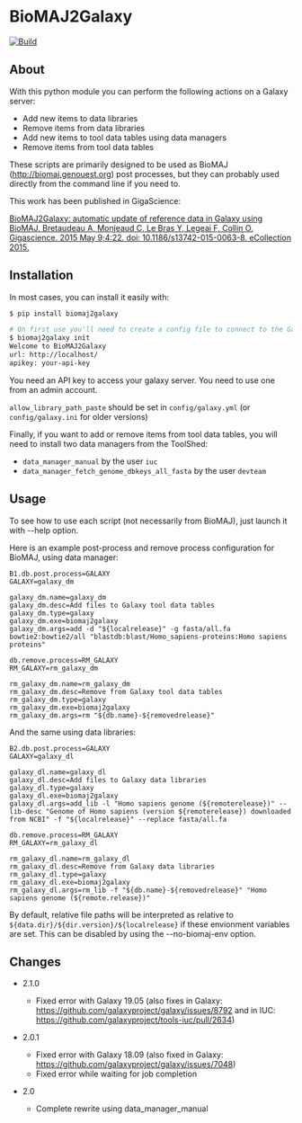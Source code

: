 # BioMAJ2Galaxy

[![Build](https://travis-ci.org/genouest/biomaj2galaxy.svg?branch=master)](https://travis-ci.org/genouest/biomaj2galaxy)

## About

With this python module you can perform the following actions on a Galaxy server:

* Add new items to data libraries
* Remove items from data libraries
* Add new items to tool data tables using data managers
* Remove items from tool data tables

These scripts are primarily designed to be used as BioMAJ (http://biomaj.genouest.org) post processes,
but they can probably used directly from the command line if you need to.

This work has been published in GigaScience:

[BioMAJ2Galaxy: automatic update of reference data in Galaxy using BioMAJ.
Bretaudeau A, Monjeaud C, Le Bras Y, Legeai F, Collin O.
Gigascience. 2015 May 9;4:22. doi: 10.1186/s13742-015-0063-8. eCollection 2015.](https://dx.doi.org/10.1186%2Fs13742-015-0063-8)

## Installation

In most cases, you can install it easily with:

```bash
$ pip install biomaj2galaxy

# On first use you'll need to create a config file to connect to the Galaxy server, just run:
$ biomaj2galaxy init
Welcome to BioMAJ2Galaxy
url: http://localhost/
apikey: your-api-key
```

You need an API key to access your galaxy server. You need to use one from an admin account.

`allow_library_path_paste` should be set in `config/galaxy.yml` (or `config/galaxy.ini` for older versions)

Finally, if you want to add or remove items from tool data tables, you will need to install two data managers from the ToolShed:

 - `data_manager_manual` by the user `iuc`
 - `data_manager_fetch_genome_dbkeys_all_fasta` by the user `devteam`

## Usage

To see how to use each script (not necessarily from BioMAJ), just launch it with --help option.

Here is an example post-process and remove process configuration for BioMAJ, using data manager:

```
B1.db.post.process=GALAXY
GALAXY=galaxy_dm

galaxy_dm.name=galaxy_dm
galaxy_dm.desc=Add files to Galaxy tool data tables
galaxy_dm.type=galaxy
galaxy_dm.exe=biomaj2galaxy
galaxy_dm.args=add -d "${localrelease}" -g fasta/all.fa bowtie2:bowtie2/all "blastdb:blast/Homo_sapiens-proteins:Homo sapiens proteins"

db.remove.process=RM_GALAXY
RM_GALAXY=rm_galaxy_dm

rm_galaxy_dm.name=rm_galaxy_dm
rm_galaxy_dm.desc=Remove from Galaxy tool data tables
rm_galaxy_dm.type=galaxy
rm_galaxy_dm.exe=biomaj2galaxy
rm_galaxy_dm.args=rm "${db.name}-${removedrelease}"
```

And the same using data libraries:

```
B2.db.post.process=GALAXY
GALAXY=galaxy_dl

galaxy_dl.name=galaxy_dl
galaxy_dl.desc=Add files to Galaxy data libraries
galaxy_dl.type=galaxy
galaxy_dl.exe=biomaj2galaxy
galaxy_dl.args=add_lib -l "Homo sapiens genome (${remoterelease})" --lib-desc "Genome of Homo sapiens (version ${remoterelease}) downloaded from NCBI" -f "${localrelease}" --replace fasta/all.fa

db.remove.process=RM_GALAXY
RM_GALAXY=rm_galaxy_dl

rm_galaxy_dl.name=rm_galaxy_dl
rm_galaxy_dl.desc=Remove from Galaxy data libraries
rm_galaxy_dl.type=galaxy
rm_galaxy_dl.exe=biomaj2galaxy
rm_galaxy_dl.args=rm_lib -f "${db.name}-${removedrelease}" "Homo sapiens genome (${remote.release})"
```

By default, relative file paths will be interpreted as relative to `${data.dir}/${dir.version}/${localrelease}` if these envionment variables are set. This can be disabled by using the --no-biomaj-env option.

## Changes

- 2.1.0
    - Fixed error with Galaxy 19.05 (also fixes in Galaxy: https://github.com/galaxyproject/galaxy/issues/8792 and in IUC: https://github.com/galaxyproject/tools-iuc/pull/2634)

- 2.0.1
    - Fixed error with Galaxy 18.09 (also fixed in Galaxy: https://github.com/galaxyproject/galaxy/issues/7048)
    - Fixed error while waiting for job completion

- 2.0
    - Complete rewrite using data_manager_manual
